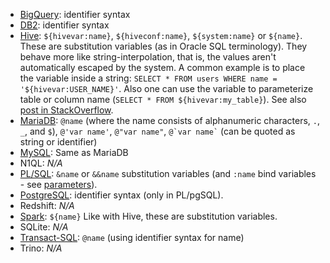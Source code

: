 - [BigQuery][]: identifier syntax
- [DB2][]: identifier syntax
- [Hive][]: `${hivevar:name}`, `${hiveconf:name}`, `${system:name}` or `${name}`. These are substitution variables (as in Oracle SQL terminology).
  They behave more like string-interpolation, that is, the values aren't automatically escaped by the system.
  A common example is to place the variable inside a string: `SELECT * FROM users WHERE name = '${hivevar:USER_NAME}'`.
  Also one can use the variable to parameterize table or column name (`SELECT * FROM ${hivevar:my_table}`).
  See also [post in StackOverflow][hive-stackoverflow].
- [MariaDB][]: `@name` (where the name consists of alphanumeric characters, `.`, `_`, and `$`), `@'var name'`, `@"var name"`, `` @`var name` `` (can be quoted as string or identifier)
- [MySQL][]: Same as MariaDB
- N1QL: _N/A_
- [PL/SQL][]: `&name` or `&&name` substitution variables (and `:name` bind variables - see [parameters][]).
- [PostgreSQL][]: identifier syntax (only in PL/pgSQL).
- Redshift: _N/A_
- [Spark][]: `${name}` Like with Hive, these are substitution variables.
- SQLite: _N/A_
- [Transact-SQL][]: `@name` (using identifier syntax for name)
- Trino: _N/A_

[parameters]: ./parameters.md
[bigquery]: https://cloud.google.com/bigquery/docs/reference/standard-sql/procedural-language
[db2]: https://www.ibm.com/docs/en/db2-for-zos/11?topic=pl-references-sql-parameters-variables
[hive]: https://cwiki.apache.org/confluence/display/Hive/LanguageManual+VariableSubstitution
[hive-stackoverflow]: https://stackoverflow.com/questions/12464636/how-to-set-variables-in-hive-scripts
[mariadb]: https://mariadb.com/kb/en/user-defined-variables/
[mysql]: https://dev.mysql.com/doc/refman/8.0/en/user-variables.html
[pl/sql]: https://docs.oracle.com/en/database/oracle/oracle-database/21/sqpug/using-substitution-variables-sqlplus.html#GUID-0BEEC1D7-876B-495C-9327-17037652D3D2
[postgresql]: https://www.postgresql.org/docs/current/sql-declare.html
[spark]: https://stackoverflow.com/questions/65019868/how-to-use-variables-in-sql-queries
[transact-sql]: https://docs.microsoft.com/en-us/sql/relational-databases/databases/database-identifiers?view=sql-server-ver15
